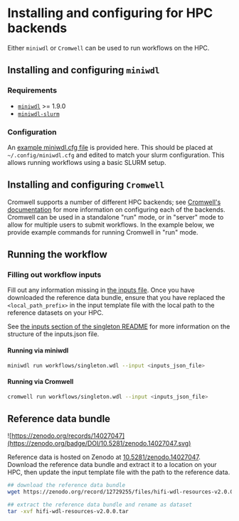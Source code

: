 # Installing and configuring for HPC backends

Either `miniwdl` or `Cromwell` can be used to run workflows on the HPC.

## Installing and configuring `miniwdl`

### Requirements

- [`miniwdl`](https://github.com/chanzuckerberg/miniwdl) >= 1.9.0
- [`miniwdl-slurm`](https://github.com/miniwdl-ext/miniwdl-slurm)

### Configuration

An [example miniwdl.cfg file](../blob/main/backends/hpc/miniwdl.cfg) is provided here. This should be placed at `~/.config/miniwdl.cfg` and edited to match your slurm configuration. This allows running workflows using a basic SLURM setup.

## Installing and configuring `Cromwell`

Cromwell supports a number of different HPC backends; see [Cromwell's documentation](https://cromwell.readthedocs.io/en/stable/backends/HPC/) for more information on configuring each of the backends.  Cromwell can be used in a standalone "run" mode, or in "server" mode to allow for multiple users to submit workflows.  In the example below, we provide example commands for running Cromwell in "run" mode.

## Running the workflow

### Filling out workflow inputs

Fill out any information missing in [the inputs file](../blob/main/backends/hpc/singleton.hpc.inputs.json). Once you have downloaded the reference data bundle, ensure that you have replaced the `<local_path_prefix>` in the input template file with the local path to the reference datasets on your HPC.

See [the inputs section of the singleton README](./singleton#inputs) for more information on the structure of the inputs.json file.

#### Running via miniwdl

```bash
miniwdl run workflows/singleton.wdl --input <inputs_json_file>
```

#### Running via Cromwell

```bash
cromwell run workflows/singleton.wdl --input <inputs_json_file>
```

## Reference data bundle

![https://zenodo.org/records/14027047](https://zenodo.org/badge/DOI/10.5281/zenodo.14027047.svg)

Reference data is hosted on Zenodo at [10.5281/zenodo.14027047](https://zenodo.org/record/14027047).  Download the reference data bundle and extract it to a location on your HPC, then update the input template file with the path to the reference data.

```bash
## download the reference data bundle
wget https://zenodo.org/record/12729255/files/hifi-wdl-resources-v2.0.0.tar

## extract the reference data bundle and rename as dataset
tar -xvf hifi-wdl-resources-v2.0.0.tar
```
